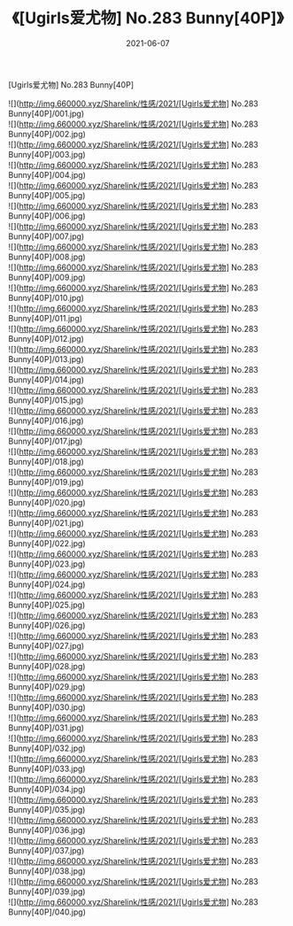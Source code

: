 ﻿---
layout: post
title:  《[Ugirls爱尤物] No.283 Bunny[40P]》
date:   2021-06-07
img: http://img.660000.xyz/Sharelink/性感/2021/[Ugirls爱尤物] No.283 Bunny[40P]/000.jpg
categories: [美女, 清纯, 唯美]
---

[Ugirls爱尤物] No.283 Bunny[40P]

  ![](http://img.660000.xyz/Sharelink/性感/2021/[Ugirls爱尤物] No.283 Bunny[40P]/001.jpg) <br> ![](http://img.660000.xyz/Sharelink/性感/2021/[Ugirls爱尤物] No.283 Bunny[40P]/002.jpg) <br> ![](http://img.660000.xyz/Sharelink/性感/2021/[Ugirls爱尤物] No.283 Bunny[40P]/003.jpg) <br> ![](http://img.660000.xyz/Sharelink/性感/2021/[Ugirls爱尤物] No.283 Bunny[40P]/004.jpg) <br> ![](http://img.660000.xyz/Sharelink/性感/2021/[Ugirls爱尤物] No.283 Bunny[40P]/005.jpg) <br> ![](http://img.660000.xyz/Sharelink/性感/2021/[Ugirls爱尤物] No.283 Bunny[40P]/006.jpg) <br> ![](http://img.660000.xyz/Sharelink/性感/2021/[Ugirls爱尤物] No.283 Bunny[40P]/007.jpg) <br> ![](http://img.660000.xyz/Sharelink/性感/2021/[Ugirls爱尤物] No.283 Bunny[40P]/008.jpg) <br> ![](http://img.660000.xyz/Sharelink/性感/2021/[Ugirls爱尤物] No.283 Bunny[40P]/009.jpg) <br> ![](http://img.660000.xyz/Sharelink/性感/2021/[Ugirls爱尤物] No.283 Bunny[40P]/010.jpg) <br> ![](http://img.660000.xyz/Sharelink/性感/2021/[Ugirls爱尤物] No.283 Bunny[40P]/011.jpg) <br> ![](http://img.660000.xyz/Sharelink/性感/2021/[Ugirls爱尤物] No.283 Bunny[40P]/012.jpg) <br> ![](http://img.660000.xyz/Sharelink/性感/2021/[Ugirls爱尤物] No.283 Bunny[40P]/013.jpg) <br> ![](http://img.660000.xyz/Sharelink/性感/2021/[Ugirls爱尤物] No.283 Bunny[40P]/014.jpg) <br> ![](http://img.660000.xyz/Sharelink/性感/2021/[Ugirls爱尤物] No.283 Bunny[40P]/015.jpg) <br> ![](http://img.660000.xyz/Sharelink/性感/2021/[Ugirls爱尤物] No.283 Bunny[40P]/016.jpg) <br> ![](http://img.660000.xyz/Sharelink/性感/2021/[Ugirls爱尤物] No.283 Bunny[40P]/017.jpg) <br> ![](http://img.660000.xyz/Sharelink/性感/2021/[Ugirls爱尤物] No.283 Bunny[40P]/018.jpg) <br> ![](http://img.660000.xyz/Sharelink/性感/2021/[Ugirls爱尤物] No.283 Bunny[40P]/019.jpg) <br> ![](http://img.660000.xyz/Sharelink/性感/2021/[Ugirls爱尤物] No.283 Bunny[40P]/020.jpg) <br> ![](http://img.660000.xyz/Sharelink/性感/2021/[Ugirls爱尤物] No.283 Bunny[40P]/021.jpg) <br> ![](http://img.660000.xyz/Sharelink/性感/2021/[Ugirls爱尤物] No.283 Bunny[40P]/022.jpg) <br> ![](http://img.660000.xyz/Sharelink/性感/2021/[Ugirls爱尤物] No.283 Bunny[40P]/023.jpg) <br> ![](http://img.660000.xyz/Sharelink/性感/2021/[Ugirls爱尤物] No.283 Bunny[40P]/024.jpg) <br> ![](http://img.660000.xyz/Sharelink/性感/2021/[Ugirls爱尤物] No.283 Bunny[40P]/025.jpg) <br> ![](http://img.660000.xyz/Sharelink/性感/2021/[Ugirls爱尤物] No.283 Bunny[40P]/026.jpg) <br> ![](http://img.660000.xyz/Sharelink/性感/2021/[Ugirls爱尤物] No.283 Bunny[40P]/027.jpg) <br> ![](http://img.660000.xyz/Sharelink/性感/2021/[Ugirls爱尤物] No.283 Bunny[40P]/028.jpg) <br> ![](http://img.660000.xyz/Sharelink/性感/2021/[Ugirls爱尤物] No.283 Bunny[40P]/029.jpg) <br> ![](http://img.660000.xyz/Sharelink/性感/2021/[Ugirls爱尤物] No.283 Bunny[40P]/030.jpg) <br> ![](http://img.660000.xyz/Sharelink/性感/2021/[Ugirls爱尤物] No.283 Bunny[40P]/031.jpg) <br> ![](http://img.660000.xyz/Sharelink/性感/2021/[Ugirls爱尤物] No.283 Bunny[40P]/032.jpg) <br> ![](http://img.660000.xyz/Sharelink/性感/2021/[Ugirls爱尤物] No.283 Bunny[40P]/033.jpg) <br> ![](http://img.660000.xyz/Sharelink/性感/2021/[Ugirls爱尤物] No.283 Bunny[40P]/034.jpg) <br> ![](http://img.660000.xyz/Sharelink/性感/2021/[Ugirls爱尤物] No.283 Bunny[40P]/035.jpg) <br> ![](http://img.660000.xyz/Sharelink/性感/2021/[Ugirls爱尤物] No.283 Bunny[40P]/036.jpg) <br> ![](http://img.660000.xyz/Sharelink/性感/2021/[Ugirls爱尤物] No.283 Bunny[40P]/037.jpg) <br> ![](http://img.660000.xyz/Sharelink/性感/2021/[Ugirls爱尤物] No.283 Bunny[40P]/038.jpg) <br> ![](http://img.660000.xyz/Sharelink/性感/2021/[Ugirls爱尤物] No.283 Bunny[40P]/039.jpg) <br> ![](http://img.660000.xyz/Sharelink/性感/2021/[Ugirls爱尤物] No.283 Bunny[40P]/040.jpg) <br>